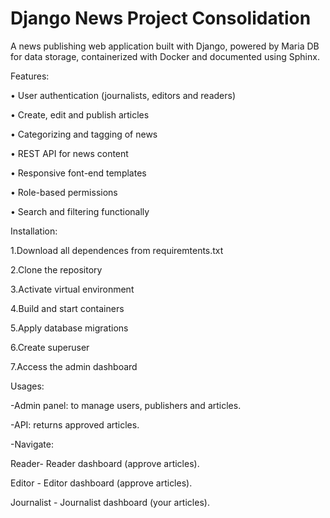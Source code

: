 # Django News Project Consolidation

A news publishing web application built with Django, powered by Maria DB for data storage, containerized with Docker and documented using Sphinx.

Features:


•	User authentication (journalists, editors and readers)

•	Create, edit and publish articles

•	Categorizing and tagging of news

•	REST API for news content

•	Responsive font-end templates

•	Role-based permissions

•	Search and filtering functionally

Installation:


1.Download all dependences from requiremtents.txt

2.Clone the repository

3.Activate virtual environment 

4.Build and start containers

5.Apply database migrations

6.Create superuser

7.Access the admin dashboard

 Usages: 
 
 
-Admin panel: to manage users, publishers and articles.

-API: returns approved articles.

-Navigate: 

Reader- Reader dashboard (approve articles).

Editor - Editor dashboard (approve articles). 

Journalist - Journalist dashboard (your articles).
